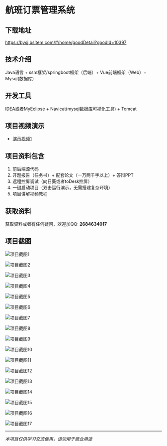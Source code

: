 # 航班订票管理系统

## 下载地址
https://bysj.bsitem.com/#/home/goodDetail?goodId=10397

## 技术介绍
Java语言 + ssm框架/springboot框架（后端）+ Vue前端框架（Web）+ Mysql(数据库)

## 开发工具
IDEA或者MyEclipse + Navicat(mysql数据库可视化工具) + Tomcat

## 项目视频演示
- [演示视频1](https://graduation-images.oss-cn-beijing.aliyuncs.com/videos/828%E5%A5%97ssm%E5%BD%95%E5%83%8F/10397_ssm241%E8%88%AA%E7%8F%AD%E8%AE%A2%E7%A5%A8%E7%AE%A1%E7%90%86%E7%B3%BB%E7%BB%9F%E5%BD%95%E5%83%8F.mp4)

## 项目资料包含
1. 前后端源代码
2. 开题报告（任务书）+ 配套论文（一万两千字以上）+ 答辩PPT
3. 远程控屏调试（向日葵或者toDesk控屏）
4. 一键启动项目（双击运行演示，无需搭建复杂环境）
5. 项目讲解视频教程

## 获取资料
获取资料或者有任何疑问，欢迎加QQ: **2684634017**

## 项目截图
![项目截图1](https://graduation-images.oss-cn-beijing.aliyuncs.com/图片/10397/毕设论坛项目主图.jpg)

![项目截图2](https://graduation-images.oss-cn-beijing.aliyuncs.com/图片/10397/1.png)

![项目截图3](https://graduation-images.oss-cn-beijing.aliyuncs.com/图片/10397/2.png)

![项目截图4](https://graduation-images.oss-cn-beijing.aliyuncs.com/图片/10397/3.png)

![项目截图5](https://graduation-images.oss-cn-beijing.aliyuncs.com/图片/10397/4.png)

![项目截图6](https://graduation-images.oss-cn-beijing.aliyuncs.com/图片/10397/5.png)

![项目截图7](https://graduation-images.oss-cn-beijing.aliyuncs.com/图片/10397/6.png)

![项目截图8](https://graduation-images.oss-cn-beijing.aliyuncs.com/图片/10397/7.png)

![项目截图9](https://graduation-images.oss-cn-beijing.aliyuncs.com/图片/10397/8.png)

![项目截图10](https://graduation-images.oss-cn-beijing.aliyuncs.com/图片/10397/9.png)

![项目截图11](https://graduation-images.oss-cn-beijing.aliyuncs.com/图片/10397/10.png)

![项目截图12](https://graduation-images.oss-cn-beijing.aliyuncs.com/图片/10397/11.png)

![项目截图13](https://graduation-images.oss-cn-beijing.aliyuncs.com/图片/10397/12.png)

![项目截图14](https://graduation-images.oss-cn-beijing.aliyuncs.com/图片/10397/13.png)

![项目截图15](https://graduation-images.oss-cn-beijing.aliyuncs.com/图片/10397/14.png)

![项目截图16](https://graduation-images.oss-cn-beijing.aliyuncs.com/图片/10397/15.png)

![项目截图17](https://graduation-images.oss-cn-beijing.aliyuncs.com/图片/10397/16.png)

---
*本项目仅供学习交流使用，请勿用于商业用途*

